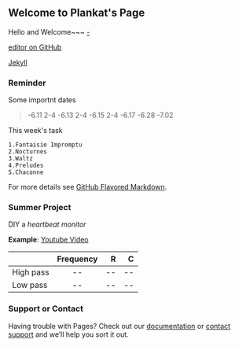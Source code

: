 ## Welcome to Plankat's Page

Hello and Welcome~~~
[-](C:\Users\Plank\Desktop\1.jpg)

[editor on GitHub](https://github.com/Plankat/plankat.github.com/edit/master/README.md)

[Jekyll](https://jekyllrb.com/)

### Reminder

Some importnt dates

> -6.11  2-4
> -6.13  2-4
> -6.15  2-4
> -6.17
> -6.28
> -7.02


This week's task

```
1.Fantaisie Impromptu
2.Nocturnes
3.Waltz
4.Preludes
5.Chaconne

```

For more details see [GitHub Flavored Markdown](https://guides.github.com/features/mastering-markdown/).

### Summer Project

DIY a _heartbeat monitor_

**Example**: [Youtube Video](https://www.youtube.com/watch?v=1b6AIaV0jck)

||Frequency|R|C|
|-----|:----------:|-----:|------:|
|High pass|--|--|--|
|Low  pass|--|--|--|

### Support or Contact

Having trouble with Pages? Check out our [documentation](https://help.github.com/categories/github-pages-basics/) or [contact support](https://github.com/contact) and we’ll help you sort it out.
